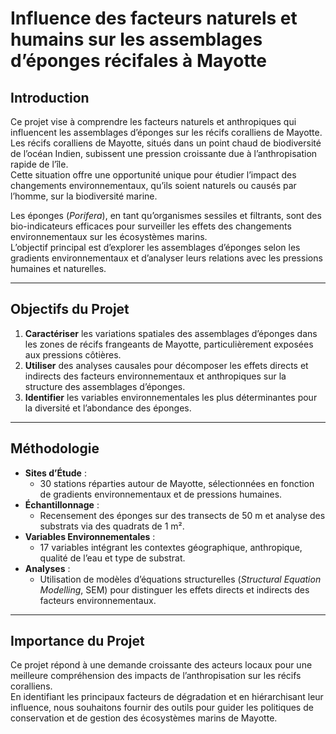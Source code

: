 # Influence des facteurs naturels et humains sur les assemblages d’éponges récifales à Mayotte

## Introduction  
Ce projet vise à comprendre les facteurs naturels et anthropiques qui influencent les assemblages d’éponges sur les récifs coralliens de Mayotte.  
Les récifs coralliens de Mayotte, situés dans un point chaud de biodiversité de l’océan Indien, subissent une pression croissante due à l’anthropisation rapide de l’île.  
Cette situation offre une opportunité unique pour étudier l’impact des changements environnementaux, qu’ils soient naturels ou causés par l’homme, sur la biodiversité marine.  

Les éponges (*Porifera*), en tant qu’organismes sessiles et filtrants, sont des bio-indicateurs efficaces pour surveiller les effets des changements environnementaux sur les écosystèmes marins.  
L’objectif principal est d’explorer les assemblages d’éponges selon les gradients environnementaux et d’analyser leurs relations avec les pressions humaines et naturelles.  

---

## Objectifs du Projet  
1. **Caractériser** les variations spatiales des assemblages d’éponges dans les zones de récifs frangeants de Mayotte, particulièrement exposées aux pressions côtières.  
2. **Utiliser** des analyses causales pour décomposer les effets directs et indirects des facteurs environnementaux et anthropiques sur la structure des assemblages d’éponges.  
3. **Identifier** les variables environnementales les plus déterminantes pour la diversité et l’abondance des éponges.  

---

## Méthodologie  
- **Sites d’Étude** :  
  - 30 stations réparties autour de Mayotte, sélectionnées en fonction de gradients environnementaux et de pressions humaines.  
- **Échantillonnage** :  
  - Recensement des éponges sur des transects de 50 m et analyse des substrats via des quadrats de 1 m².  
- **Variables Environnementales** :  
  - 17 variables intégrant les contextes géographique, anthropique, qualité de l’eau et type de substrat.  
- **Analyses** :  
  - Utilisation de modèles d’équations structurelles (*Structural Equation Modelling*, SEM) pour distinguer les effets directs et indirects des facteurs environnementaux.  

---

## Importance du Projet  
Ce projet répond à une demande croissante des acteurs locaux pour une meilleure compréhension des impacts de l’anthropisation sur les récifs coralliens.  
En identifiant les principaux facteurs de dégradation et en hiérarchisant leur influence, nous souhaitons fournir des outils pour guider les politiques de conservation et de gestion des écosystèmes marins de Mayotte.  

